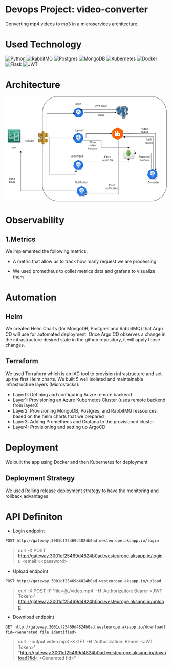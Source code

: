 # Devops Project: video-converter
Converting mp4 videos to mp3 in a microservices architecture.


# Used Technology
![Python](https://img.shields.io/badge/python-3670A0?style=for-the-badge&logo=python&logoColor=ffdd54)
![RabbitMQ](https://img.shields.io/badge/Rabbitmq-FF6600?style=for-the-badge&logo=rabbitmq&logoColor=white)
![Postgres](https://img.shields.io/badge/postgres-%23316192.svg?style=for-the-badge&logo=postgresql&logoColor=white)
![MongoDB](https://img.shields.io/badge/MongoDB-%234ea94b.svg?style=for-the-badge&logo=mongodb&logoColor=white)
![Kubernetes](https://img.shields.io/badge/kubernetes-%23326ce5.svg?style=for-the-badge&logo=kubernetes&logoColor=white)
![Docker](https://img.shields.io/badge/docker-%230db7ed.svg?style=for-the-badge&logo=docker&logoColor=white)
![Flask](https://img.shields.io/badge/flask-%23000.svg?style=for-the-badge&logo=flask&logoColor=white)
![JWT](https://img.shields.io/badge/JWT-black?style=for-the-badge&logo=JSON%20web%20tokens)

# Architecture

<p align="center">
  <img src="./Project documentation/Architecture.png" width="600" title="Architecture" alt="Architecture">
  </p>

# Observability
## 1.Metrics
We implemented the following metrics:
- A metric that allow us to track how many request we are
processing

- We used prometheus to collet metrics data and grafana to visualize them


# Automation

## Helm
We created Helm Charts (for MongoDB, Postgres and RabbitMQ) that Argo CD will use for automated deployment. 
Once Argo CD observes a change in the infrastructure desired state in the github repository, it will apply those changes.


## Terraform
We used Terraform which is an IAC tool to provision infrastructure and set-up the first Helm charts.
We built 5 well isolated and maintainable infrastructure layers (Microstacks):
- Layer0: Defining and configuring Auzre remote backend
- Layer1: Provisioning an Azure Kubernetes Cluster (uses remote backend from layer0)
- Layer2: Provisioning MongoDB, Postgres, and RabbitMQ ressources based on the helm charts that we prepared
- Layer3: Adding Prometheus and Grafana to the provisioned cluster
- Layer4: Provisioning and setting up ArgoCD


# Deployment
We built the app using Docker and then Kubernetes for deployment

## Deployment Strategy
We used Rolling release deployment strategy to have the monitoring and rollback advantages

# API Definiton
- Login endpoint
```http request
POST http://gateway.3001cf25469d4824b0ad.westeurope.aksapp.io/login
```
> curl -X POST http://gateway.3001cf25469d4824b0ad.westeurope.aksapp.io/login -u \<email\>:\<password\>

- Upload endpoint
```http request
POST http://gateway.3001cf25469d4824b0ad.westeurope.aksapp.io/upload
```
> curl -X POST -F 'file=@./video.mp4' -H 'Authorization: Bearer \<JWT Token\>' http://gateway.3001cf25469d4824b0ad.westeurope.aksapp.io/upload

- Download endpoint
```http request
GET http://gateway.3001cf25469d4824b0ad.westeurope.aksapp.io/download?fid=<Generated file identified>
```
> curl --output video.mp3 -X GET -H 'Authorization: Bearer \<JWT Token\>' "http://gateway.3001cf25469d4824b0ad.westeurope.aksapp.io/download?fid= \<Generated fid\>"
